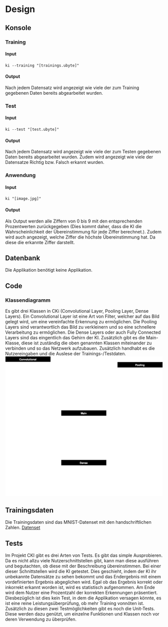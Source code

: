 # Design
## Konsole
### Training
#### Input
`ki --training "[trainings.ubyte]"`
#### Output
Nach jedem Datensatz wird angezeigt wie viele der zum Training gegebenen Daten bereits abgearbeitet wurden.
### Test
#### Input
`ki --test "[test.ubyte]"`
#### Output
Nach jedem Datensatz wird angezeigt wie viele der zum Testen gegebenen Daten bereits abgearbeitet wurden.
Zudem wird angezeigt wie viele der Datensatze Richtig bzw. Falsch erkannt wurden.
### Anwendung
#### Input
`ki "[image.jpg]"`
#### Output
Als Output werden alle Ziffern von 0 bis 9 mit den entsprechenden Prozentwerten zurückgegeben (Dies kommt daher, dass die KI die Wahrscheinlichkeit der Übereinstimmung für jede Ziffer berechnet.).
Zudem wird auch angezeigt, welche Ziffer die höchste Übereinstimmung hat. Da diese die erkannte Ziffer darstellt.
## Datenbank
Die Applikation benötigt keine Applikation.
## Code
### Klassendiagramm
Es gibt drei Klassen in CKi (Convolutional Layer, Pooling Layer, Dense Layers).
Ein Convolutional Layer ist eine Art von Filter, welcher auf das Bild gelegt wird, um eine vereinfachte Erkennung zu ermöglichen.
Die Pooling Layers sind verantwortlich das Bild zu verkleinern und so eine schnellere Verarbeitung zu ermöglichen.
Die Dense Layers oder auch Fully Connected Layers sind das eingentlich das Gehirn der KI.
Zusätzlich gibt es die Main-Klasse, diese ist zuständig die oben genannten Klassen miteinander zu verbinden und so das Netzwerk aufzubauen. Zusätzlich handhabt es die Nutzereingaben und die Auslese der Trainings-/Testdaten.
![Klassendiagramm](./assets/klassendiagramm.svg)
## Trainingsdaten
Die Trainingsdaten sind das MNIST-Datenset mit den handschriftlichen Zahlen.
[Datenset]("http://yann.lecun.com/exdb/mnist/")
## Tests
Im Projekt CKI gibt es drei Arten von Tests. Es gibt das simple Ausprobieren. Da es nicht allzu viele Nutzerschnittstellen gibt, kann man diese ausführen und begutachten, ob diese mit der Beschreibung übereinstimmen.
Bei einer dieser Schnittstellen wird die KI getestet. Dies geschieht, indem der KI ihr unbekannte Datensätze zu sehen bekommt und das Endergebnis mit einem vordefinierten Ergebnis abgeglichen wird.
Egal ob das Ergebnis korrekt oder inkorrekt erkannt worden ist, wird es statistisch aufgenommen. Am Ende wird dem Nutzer eine Prozentzahl der korrekten Erkennungen präsentiert. Diesbezüglich ist dies
kein Test, in dem die Applikation versagen könnte, es ist eine reine Leistungsüberprüfung, ob mehr Training vonnöten ist.
Zusätzlich zu diesen zwei Testmöglichkeiten gibt es noch die Unit-Tests. Diese werden dazu genützt, um einzelne Funktionen und Klassen noch vor deren Verwendung zu überprüfen.
